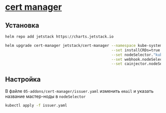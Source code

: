 # [cert manager](https://cert-manager.io/docs/installation/helm/)

## Установка

```bash
helm repo add jetstack https://charts.jetstack.io

helm upgrade cert-manager jetstack/cert-manager --namespace kube-system \
                                                --set installCRDs=true \
                                                --set nodeSelector."kubernetes\.io/hostname"=${название_мастер_ноды} \
                                                --set webhook.nodeSelector."kubernetes\.io/hostname"=${название_мастер_ноды} \
                                                --set cainjector.nodeSelector."kubernetes\.io/hostname"=${название_мастер_ноды}
```

## Настройка

В файле `05-addons/cert-manager/issuer.yaml` изменить `email` и указать название мастер-ноды в `nodeSelector` 

```bash
kubectl apply -f issuer.yaml
```
